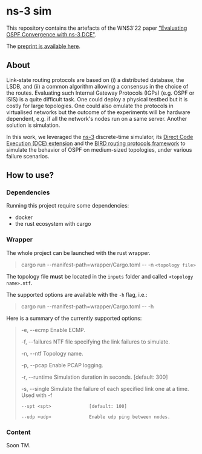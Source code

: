# ns-3 sim

This repository contains the artefacts of the WNS3'22 paper ["Evaluating OSPF Convergence with ns-3 DCE"](https://doi.org/10.1145/3532577.3532597).

The [preprint is available here](http://hdl.handle.net/2078.1/260468).

## About

Link-state routing protocols are based on (i) a distributed database, the LSDB, and (ii) a common algorithm allowing a consensus in the choice of the routes.
Evaluating such Internal Gateway Protocols (IGPs) (e.g. OSPF or ISIS) is a quite difficult task.
One could deploy a physical testbed but it is costly for large topologies.
One could also emulate the protocols in virtualised networks but the outcome of the experiments will be hardware dependent, e.g. if all the network's nodes run on a same server.
Another solution is simulation.

In this work, we leveraged the [ns-3](https://www.nsnam.org/) discrete-time simulator, its [Direct Code Execution (DCE) extension](https://www.nsnam.org/about/projects/direct-code-execution/) and the [BIRD routing protocols framework](https://bird.network.cz/?index) to simulate the behavior of OSPF on medium-sized topologies, under various failure scenarios.

## How to use?

### Dependencies
Running this project require some dependencies:
- docker
- the rust ecosystem with cargo

### Wrapper
The whole project can be launched with the rust wrapper.
> cargo run --manifest-path=wrapper/Cargo.toml -- -n `<topology file>`
  
The topology file **must** be located in the `inputs` folder and called `<topology name>.ntf`.

The supported options are available with the `-h` flag, i.e.:
> cargo run --manifest-path=wrapper/Cargo.toml -- -h

Here is a summary of the currently supported options:
> -e, --ecmp <ecmp>            Enable ECMP.
>
> -f, --failures <failures>    NTF file specifying the link failures to simulate.
>
> -n, --ntf <ntf>              Topology name.
>
> -p, --pcap <pcap>            Enable PCAP logging.
>
> -r, --runtime <runtime>      Simulation duration in seconds. [default: 300]
>
> -s, --single <single>        Simulate the failure of each specified link one at a time. Used with -f
>
>     --spt <spt>              [default: 100]
>
>     --udp <udp>              Enable udp ping between nodes.

### Content

Soon TM.
